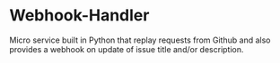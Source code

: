 # Webhook-Handler
Micro service built in Python that replay requests from Github and also provides a webhook on update of issue title and/or description.

